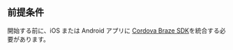## 前提条件

開始する前に、iOS または Android アプリに [Cordova Braze SDK]({{site.baseurl}}/developer_guide/sdk_integration/?sdktab=cordova)を統合する必要があります。
